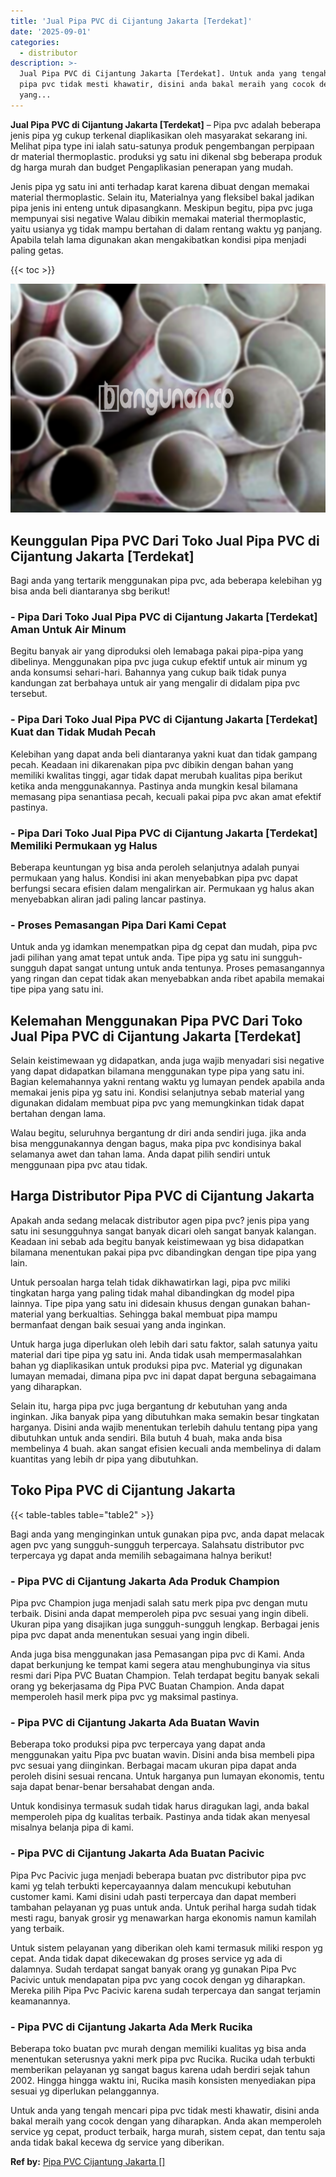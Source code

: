```yaml
---
title: 'Jual Pipa PVC di Cijantung Jakarta [Terdekat]'
date: '2025-09-01'
categories:
  - distributor
description: >-
  Jual Pipa PVC di Cijantung Jakarta [Terdekat]. Untuk anda yang tengah mencari
  pipa pvc tidak mesti khawatir, disini anda bakal meraih yang cocok dengan
  yang...
---
```


**Jual Pipa PVC di Cijantung Jakarta \[Terdekat\]** – Pipa pvc adalah beberapa jenis pipa yg cukup terkenal diaplikasikan oleh masyarakat sekarang ini. Melihat pipa type ini ialah satu-satunya produk pengembangan perpipaan dr material thermoplastic. produksi yg satu ini dikenal sbg beberapa produk dg harga murah dan budget Pengaplikasian penerapan yang mudah.

Jenis pipa yg satu ini anti terhadap karat karena dibuat dengan memakai material thermoplastic. Selain itu, Materialnya yang fleksibel bakal jadikan pipa jenis ini enteng untuk dipasangkann. Meskipun begitu, pipa pvc juga mempunyai sisi negative Walau dibikin memakai material thermoplastic, yaitu usianya yg tidak mampu bertahan di dalam rentang waktu yg panjang. Apabila telah lama digunakan akan mengakibatkan kondisi pipa menjadi paling getas.

{{< toc >}}

![Jual Pipa PVC di Cijantung Jakarta [Terdekat]](/images/jaul-pipa-pvc-34.png)

## Keunggulan Pipa PVC Dari Toko Jual Pipa PVC di Cijantung Jakarta \[Terdekat\]

Bagi anda yang tertarik menggunakan pipa pvc, ada beberapa kelebihan yg bisa anda beli diantaranya sbg berikut!

### \- Pipa Dari Toko Jual Pipa PVC di Cijantung Jakarta \[Terdekat\] Aman Untuk Air Minum

Begitu banyak air yang diproduksi oleh lemabaga pakai pipa-pipa yang dibelinya. Menggunakan pipa pvc juga cukup efektif untuk air minum yg anda konsumsi sehari-hari. Bahannya yang cukup baik tidak punya kandungan zat berbahaya untuk air yang mengalir di didalam pipa pvc tersebut.

### \- Pipa Dari Toko Jual Pipa PVC di Cijantung Jakarta \[Terdekat\] Kuat dan Tidak Mudah Pecah

Kelebihan yang dapat anda beli diantaranya yakni kuat dan tidak gampang pecah. Keadaan ini dikarenakan pipa pvc dibikin dengan bahan yang memiliki kwalitas tinggi, agar tidak dapat merubah kualitas pipa berikut ketika anda menggunakannya. Pastinya anda mungkin kesal bilamana memasang pipa senantiasa pecah, kecuali pakai pipa pvc akan amat efektif pastinya.

### \- Pipa Dari Toko Jual Pipa PVC di Cijantung Jakarta \[Terdekat\] Memiliki Permukaan yg Halus

Beberapa keuntungan yg bisa anda peroleh selanjutnya adalah punyai permukaan yang halus. Kondisi ini akan menyebabkan pipa pvc dapat berfungsi secara efisien dalam mengalirkan air. Permukaan yg halus akan menyebabkan aliran jadi paling lancar pastinya.

### \- Proses Pemasangan Pipa Dari Kami Cepat

Untuk anda yg idamkan menempatkan pipa dg cepat dan mudah, pipa pvc jadi pilihan yang amat tepat untuk anda. Tipe pipa yg satu ini sungguh-sungguh dapat sangat untung untuk anda tentunya. Proses pemasangannya yang ringan dan cepat tidak akan menyebabkan anda ribet apabila memakai tipe pipa yang satu ini.

## Kelemahan Menggunakan Pipa PVC Dari Toko Jual Pipa PVC di Cijantung Jakarta \[Terdekat\]

Selain keistimewaan yg didapatkan, anda juga wajib menyadari sisi negative yang dapat didapatkan bilamana menggunakan type pipa yang satu ini. Bagian kelemahannya yakni rentang waktu yg lumayan pendek apabila anda memakai jenis pipa yg satu ini. Kondisi selanjutnya sebab material yang digunakan didalam membuat pipa pvc yang memungkinkan tidak dapat bertahan dengan lama.

Walau begitu, seluruhnya bergantung dr diri anda sendiri juga. jika anda bisa menggunakannya dengan bagus, maka pipa pvc kondisinya bakal selamanya awet dan tahan lama. Anda dapat pilih sendiri untuk menggunaan pipa pvc atau tidak.

## Harga Distributor Pipa PVC di Cijantung Jakarta

Apakah anda sedang melacak distributor agen pipa pvc? jenis pipa yang satu ini sesungguhnya sangat banyak dicari oleh sangat banyak kalangan. Keadaan ini sebab ada begitu banyak keistimewaan yg bisa didapatkan bilamana menentukan pakai pipa pvc dibandingkan dengan tipe pipa yang lain.

Untuk persoalan harga telah tidak dikhawatirkan lagi, pipa pvc miliki tingkatan harga yang paling tidak mahal dibandingkan dg model pipa lainnya. Tipe pipa yang satu ini didesain khusus dengan gunakan bahan-material yang berkualtias. Sehingga bakal membuat pipa mampu bermanfaat dengan baik sesuai yang anda inginkan.

Untuk harga juga diperlukan oleh lebih dari satu faktor, salah satunya yaitu material dari tipe pipa yg satu ini. Anda tidak usah mempermasalahkan bahan yg diaplikasikan untuk produksi pipa pvc. Material yg digunakan lumayan memadai, dimana pipa pvc ini dapat dapat berguna sebagaimana yang diharapkan.

Selain itu, harga pipa pvc juga bergantung dr kebutuhan yang anda inginkan. Jika banyak pipa yang dibutuhkan maka semakin besar tingkatan harganya. Disini anda wajib menentukan terlebih dahulu tentang pipa yang dibutuhkan untuk anda sendiri. Bila butuh 4 buah, maka anda bisa membelinya 4 buah. akan sangat efisien kecuali anda membelinya di dalam kuantitas yang lebih dr pipa yang dibutuhkan.

## Toko Pipa PVC di Cijantung Jakarta

{{< table-tables table="table2" >}}

Bagi anda yang menginginkan untuk gunakan pipa pvc, anda dapat melacak agen pvc yang sungguh-sungguh terpercaya. Salahsatu distributor pvc terpercaya yg dapat anda memilih sebagaimana halnya berikut!

### \- Pipa PVC di Cijantung Jakarta Ada Produk Champion

Pipa pvc Champion juga menjadi salah satu merk pipa pvc dengan mutu terbaik. Disini anda dapat memperoleh pipa pvc sesuai yang ingin dibeli. Ukuran pipa yang disajikan juga sungguh-sungguh lengkap. Berbagai jenis pipa pvc dapat anda menentukan sesuai yang ingin dibeli.

Anda juga bisa menggunakan jasa Pemasangan pipa pvc di Kami. Anda dapat berkunjung ke tempat kami segera atau menghubunginya via situs resmi dari Pipa PVC Buatan Champion. Telah terdapat begitu banyak sekali orang yg bekerjasama dg Pipa PVC Buatan Champion. Anda dapat memperoleh hasil merk pipa pvc yg maksimal pastinya.

### \- Pipa PVC di Cijantung Jakarta Ada Buatan Wavin

Beberapa toko produksi pipa pvc terpercaya yang dapat anda menggunakan yaitu Pipa pvc buatan wavin. Disini anda bisa membeli pipa pvc sesuai yang diinginkan. Berbagai macam ukuran pipa dapat anda peroleh disini sesuai rencana. Untuk harganya pun lumayan ekonomis, tentu saja dapat benar-benar bersahabat dengan anda.

Untuk kondisinya termasuk sudah tidak harus diragukan lagi, anda bakal memperoleh pipa dg kualitas terbaik. Pastinya anda tidak akan menyesal misalnya belanja pipa di kami.

### \- Pipa PVC di Cijantung Jakarta Ada Buatan Pacivic

Pipa Pvc Pacivic juga menjadi beberapa buatan pvc distributor pipa pvc kami yg telah terbukti kepercayaannya dalam mencukupi kebutuhan customer kami. Kami disini udah pasti terpercaya dan dapat memberi tambahan pelayanan yg puas untuk anda. Untuk perihal harga sudah tidak mesti ragu, banyak grosir yg menawarkan harga ekonomis namun kamilah yang terbaik.

Untuk sistem pelayanan yang diberikan oleh kami termasuk miliki respon yg cepat. Anda tidak dapat dikecewakan dg proses service yg ada di dalamnya. Sudah terdapat sangat banyak orang yg gunakan Pipa Pvc Pacivic untuk mendapatan pipa pvc yang cocok dengan yg diharapkan. Mereka pilih Pipa Pvc Pacivic karena sudah terpercaya dan sangat terjamin keamanannya.

### \- Pipa PVC di Cijantung Jakarta Ada Merk Rucika

Beberapa toko buatan pvc murah dengan memiliki kualitas yg bisa anda menentukan seterusnya yakni merk pipa pvc Rucika. Rucika udah terbukti memberikan pelayanan yg sangat bagus karena udah berdiri sejak tahun 2002. Hingga hingga waktu ini, Rucika masih konsisten menyediakan pipa sesuai yg diperlukan pelanggannya.

Untuk anda yang tengah mencari pipa pvc tidak mesti khawatir, disini anda bakal meraih yang cocok dengan yang diharapkan. Anda akan memperoleh service yg cepat, product terbaik, harga murah, sistem cepat, dan tentu saja anda tidak bakal kecewa dg service yang diberikan.

**Ref by:** [Pipa PVC Cijantung Jakarta []](https://id.wikipedia.org/wiki/Pipa)
